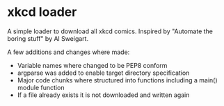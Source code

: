 # xkcd loader

A simple loader to download all xkcd comics.
Inspired by "Automate the boring stuff" by Al Sweigart.

A few additions and changes where made:
* Variable names where changed to be PEP8 conform
* argparse was added to enable target directory specification
* Major code chunks where structured into functions including a main() module function
* If a file already exists it is not downloaded and written again
